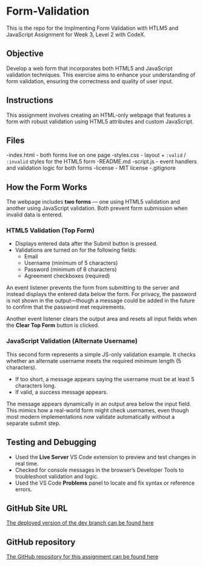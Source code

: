 # Form-Validation
This is the repo for the Implmenting Form Validation with HTLM5 and JavaScript Assignment for Week 3, Level 2 with CodeX.

## Objective
Develop a web form that incorporates both HTML5 and JavaScript validation techniques. This exercise aims to enhance your understanding of form validation, ensuring the correctness and quality of user input.

## Instructions
This assignment involves creating an HTML-only webpage that features a form with robust validation using HTML5 attributes and custom JavaScript.

## Files
-index.html - both forms live on one page
-styles.css - layout + `:valid` / `:invalid` styles for the HTML5 form
-README.md
-script.js - event handlers and validation logic for both forms
-license - MIT license
-.gitignore 

## How the Form Works
The webpage includes **two forms** — one using HTML5 validation and another using JavaScript validation. Both prevent form submission when invalid data is entered.

### HTML5 Validation (Top Form)
- Displays entered data after the Submit button is pressed.  
- Validations are turned on for the following fields:
  - Email  
  - Username (minimum of 5 characters)  
  - Password (minimum of 8 characters)  
  - Agreement checkboxes (required)  

An event listener prevents the form from submitting to the server and instead displays the entered data below the form. For privacy, the password is not shown in the output—though a message could be added in the future to confirm that the password met requirements.

Another event listener clears the output area and resets all input fields when the **Clear Top Form** button is clicked.

### JavaScript Validation (Alternate Username)
This second form represents a simple JS-only validation example. It checks whether an alternate username meets the required minimum length (5 characters).  

- If too short, a message appears saying the username must be at least 5 characters long.  
- If valid, a success message appears.  

The message appears dynamically in an output area below the input field. This mimics how a real-world form might check usernames, even though most modern implementations now validate automatically without a separate submit step.

## Testing and Debugging
- Used the **Live Server** VS Code extension to preview and test changes in real time.  
- Checked for console messages in the browser’s Developer Tools to troubleshoot validation and logic.  
- Used the VS Code **Problems** panel to locate and fix syntax or reference errors.

## GitHub Site URL
[The deployed version of the dev branch can be found here](https://ellamkoch.github.io/Form-Validation/)

## GitHub repository
[The GitHub repository for this assignment can be found here ](https://github.com/ellamkoch/Form-Validation/tree/dev)